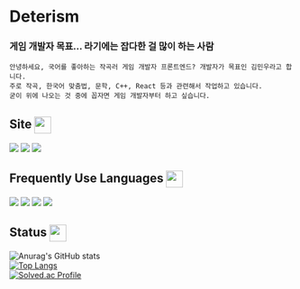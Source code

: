 <h1>Deterism</h1>

### 게임 개발자 목표... 라기에는 잡다한 걸 많이 하는 사람 ###

~~~
안녕하세요, 국어를 좋아하는 작곡러 게임 개발자 프론트엔드? 개발자가 목표인 김민우라고 합니다.
주로 작곡, 한국어 맞춤법, 문학, C++, React 등과 관련해서 작업하고 있습니다.
굳이 위에 나오는 것 중에 꼽자면 게임 개발자부터 하고 싶습니다.
~~~

<h2>Site <img src="https://res.cloudinary.com/anuraghazra/image/upload/v1594908242/logo_ccswme.svg" width="30px" height="30px" align="center" display="block" /></h2>

<a href="https://www.instagram.com/minu_taur" target="_blank"><img src="https://img.shields.io/badge/Instagram-090847?style=flat-square&logo=Instagram&logoColor=white"/></a>
<a href="https://www.youtube.com/channel/UCbiXYg8AdGuUR-PLbSAVSTQ" target="_blank"><img src="https://img.shields.io/badge/Youtube-FF0000?style=flat-square&logo=Youtube&logoColor=white"/></a>
<a href="https://blog.naver.com/kmd70117" target="_blank"><img src="https://img.shields.io/badge/NAVER-00FF00?style=flat-square&logo=Naver&logoColor=white"/></a>

<h2>Frequently Use Languages <img src="https://res.cloudinary.com/anuraghazra/image/upload/v1594908242/logo_ccswme.svg" width="30px" height="30px" align="center" display="block" /></h2>
<div align = left>
<img src="https://img.shields.io/badge/C-A8FFCC.svg?style=for-the-badge&logo=C&logoColor=white">
<img src="https://img.shields.io/badge/C++-00599C.svg?style=for-the-badge&logo=C%2B%2B&logoColor=white">
<img src="https://img.shields.io/badge/Csharp-2391FF.svg?style=for-the-badge&logo=Csharp&logoColor=while">
<img src="https://img.shields.io/badge/Unity-FFFFFF.svg?style=for-the-badge&logo=Unity&logoColor=black">
</div>

<h2>Status <img src="https://res.cloudinary.com/anuraghazra/image/upload/v1594908242/logo_ccswme.svg" width="30px" height="30px" align="center" display="block" /></h2>

![Anurag's GitHub stats](https://github-readme-stats.vercel.app/api?username=chickenchi&hide=contribs,prs)
<br />
[![Top Langs](https://github-readme-stats.vercel.app/api/top-langs/?username=chickenchi&layout=compact&theme=radical)](https://github.com/chickenchi/github-readme-stats)
<br />
[![Solved.ac Profile](http://mazassumnida.wtf/api/v2/generate_badge?boj=Deterism)](https://solved.ac/Deterism/)
